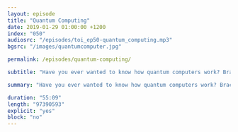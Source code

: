 ```yaml
---
layout: episode
title: "Quantum Computing"
date: 2019-01-29 01:00:00 +1200
index: "050"
audiosrc: "/episodes/toi_ep50-quantum_computing.mp3"
bgsrc: "/images/quantumcomputer.jpg"

permalink: /episodes/quantum-computing/

subtitle: "Have you ever wanted to know how quantum computers work? Brace yourself for this episode, because we're going to go deep down into the weeds of the strange world of quantum mechanics, and learn how a new class of computers emerges from this weird and wacky world."

summary: "Have you ever wanted to know how quantum computers work? Brace yourself for this episode, because we're going to go deep down into the weeds of the strange world of quantum mechanics, and learn how a new class of computers emerges from this weird and wacky world."

duration: "55:09"
length: "97390593"
explicit: "yes"
block: "no" 
---
```

